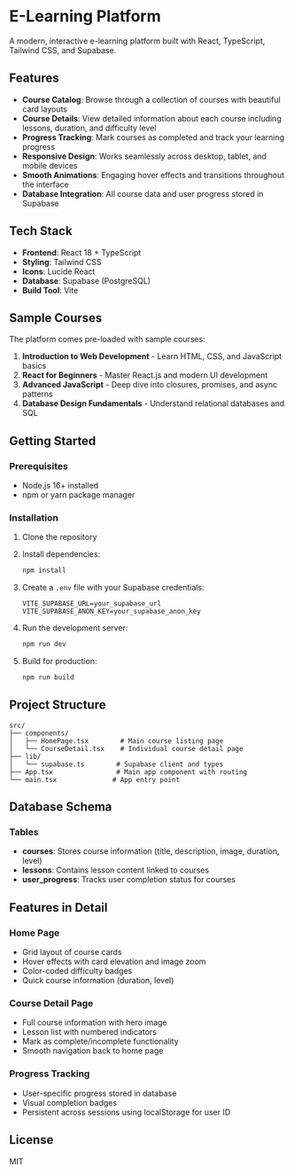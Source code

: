 # E-Learning Platform

A modern, interactive e-learning platform built with React, TypeScript, Tailwind CSS, and Supabase.

## Features

- **Course Catalog**: Browse through a collection of courses with beautiful card layouts
- **Course Details**: View detailed information about each course including lessons, duration, and difficulty level
- **Progress Tracking**: Mark courses as completed and track your learning progress
- **Responsive Design**: Works seamlessly across desktop, tablet, and mobile devices
- **Smooth Animations**: Engaging hover effects and transitions throughout the interface
- **Database Integration**: All course data and user progress stored in Supabase

## Tech Stack

- **Frontend**: React 18 + TypeScript
- **Styling**: Tailwind CSS
- **Icons**: Lucide React
- **Database**: Supabase (PostgreSQL)
- **Build Tool**: Vite

## Sample Courses

The platform comes pre-loaded with sample courses:

1. **Introduction to Web Development** - Learn HTML, CSS, and JavaScript basics
2. **React for Beginners** - Master React.js and modern UI development
3. **Advanced JavaScript** - Deep dive into closures, promises, and async patterns
4. **Database Design Fundamentals** - Understand relational databases and SQL

## Getting Started

### Prerequisites

- Node.js 16+ installed
- npm or yarn package manager

### Installation

1. Clone the repository
2. Install dependencies:
   ```bash
   npm install
   ```

3. Create a `.env` file with your Supabase credentials:
   ```
   VITE_SUPABASE_URL=your_supabase_url
   VITE_SUPABASE_ANON_KEY=your_supabase_anon_key
   ```

4. Run the development server:
   ```bash
   npm run dev
   ```

5. Build for production:
   ```bash
   npm run build
   ```

## Project Structure

```
src/
├── components/
│   ├── HomePage.tsx        # Main course listing page
│   └── CourseDetail.tsx    # Individual course detail page
├── lib/
│   └── supabase.ts        # Supabase client and types
├── App.tsx                # Main app component with routing
└── main.tsx              # App entry point
```

## Database Schema

### Tables

- **courses**: Stores course information (title, description, image, duration, level)
- **lessons**: Contains lesson content linked to courses
- **user_progress**: Tracks user completion status for courses

## Features in Detail

### Home Page
- Grid layout of course cards
- Hover effects with card elevation and image zoom
- Color-coded difficulty badges
- Quick course information (duration, level)

### Course Detail Page
- Full course information with hero image
- Lesson list with numbered indicators
- Mark as complete/incomplete functionality
- Smooth navigation back to home page

### Progress Tracking
- User-specific progress stored in database
- Visual completion badges
- Persistent across sessions using localStorage for user ID

## License

MIT
